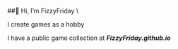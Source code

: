 ##👋 Hi, I’m FizzyFriday \

I create games as a hobby

I have a public game collection at **_FizzyFriday.github.io_**
